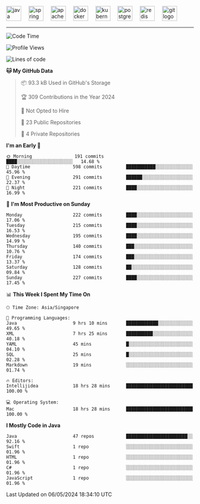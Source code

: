 <p align="left">
  <img src="https://cdn.jsdelivr.net/gh/devicons/devicon/icons/java/java-original.svg" height="40" alt="java logo"  />
  <img width="12" />
  <img src="https://cdn.jsdelivr.net/gh/devicons/devicon/icons/spring/spring-original.svg" height="40" alt="spring logo"  />
  <img width="12" />
  <img src="https://cdn.jsdelivr.net/gh/devicons/devicon/icons/apachekafka/apachekafka-original.svg" height="40" alt="apachekafka logo"  />
  <img width="12" />
  <img src="https://cdn.jsdelivr.net/gh/devicons/devicon/icons/docker/docker-original.svg" height="40" alt="docker logo"  />
  <img width="12" />
  <img src="https://cdn.jsdelivr.net/gh/devicons/devicon/icons/kubernetes/kubernetes-plain.svg" height="40" alt="kubernetes logo"  />
  <img width="12" />
  <img src="https://cdn.jsdelivr.net/gh/devicons/devicon/icons/postgresql/postgresql-original.svg" height="40" alt="postgresql logo"  />
  <img width="12" />
  <img src="https://cdn.jsdelivr.net/gh/devicons/devicon/icons/redis/redis-original.svg" height="40" alt="redis logo"  />
  <img width="12" />
  <img src="https://cdn.jsdelivr.net/gh/devicons/devicon/icons/git/git-original.svg" height="40" alt="git logo"  />
</p>


<!--<img src="https://media.giphy.com/media/LnQjpWaON8nhr21vNW/giphy.gif" width="60"> <em><b>I love connecting with different people</b> so if you want to say <b>hi, I'll be happy to meet you more!</b> 😊 </em> -->

---
<!--START_SECTION:waka-->
![Code Time](http://img.shields.io/badge/Code%20Time-1%2C969%20hrs%2058%20mins-blue)

![Profile Views](http://img.shields.io/badge/Profile%20Views-0-blue)

![Lines of code](https://img.shields.io/badge/From%20Hello%20World%20I%27ve%20Written-613.9%20thousand%20lines%20of%20code-blue)

**🐱 My GitHub Data** 

> 📦 93.3 kB Used in GitHub's Storage 
 > 
> 🏆 309 Contributions in the Year 2024
 > 
> 🚫 Not Opted to Hire
 > 
> 📜 23 Public Repositories 
 > 
> 🔑 4 Private Repositories 
 > 
**I'm an Early 🐤** 

```text
🌞 Morning                191 commits         ████░░░░░░░░░░░░░░░░░░░░░   14.68 % 
🌆 Daytime                598 commits         ███████████░░░░░░░░░░░░░░   45.96 % 
🌃 Evening                291 commits         ██████░░░░░░░░░░░░░░░░░░░   22.37 % 
🌙 Night                  221 commits         ████░░░░░░░░░░░░░░░░░░░░░   16.99 % 
```
📅 **I'm Most Productive on Sunday** 

```text
Monday                   222 commits         ████░░░░░░░░░░░░░░░░░░░░░   17.06 % 
Tuesday                  215 commits         ████░░░░░░░░░░░░░░░░░░░░░   16.53 % 
Wednesday                195 commits         ████░░░░░░░░░░░░░░░░░░░░░   14.99 % 
Thursday                 140 commits         ███░░░░░░░░░░░░░░░░░░░░░░   10.76 % 
Friday                   174 commits         ███░░░░░░░░░░░░░░░░░░░░░░   13.37 % 
Saturday                 128 commits         ██░░░░░░░░░░░░░░░░░░░░░░░   09.84 % 
Sunday                   227 commits         ████░░░░░░░░░░░░░░░░░░░░░   17.45 % 
```


📊 **This Week I Spent My Time On** 

```text
🕑︎ Time Zone: Asia/Singapore

💬 Programming Languages: 
Java                     9 hrs 10 mins       ████████████░░░░░░░░░░░░░   49.65 % 
XML                      7 hrs 25 mins       ██████████░░░░░░░░░░░░░░░   40.18 % 
YAML                     45 mins             █░░░░░░░░░░░░░░░░░░░░░░░░   04.10 % 
SQL                      25 mins             █░░░░░░░░░░░░░░░░░░░░░░░░   02.28 % 
Markdown                 19 mins             ░░░░░░░░░░░░░░░░░░░░░░░░░   01.74 % 

🔥 Editors: 
Intellijidea             18 hrs 28 mins      █████████████████████████   100.00 % 

💻 Operating System: 
Mac                      18 hrs 28 mins      █████████████████████████   100.00 % 
```

**I Mostly Code in Java** 

```text
Java                     47 repos            ███████████████████████░░   92.16 % 
Swift                    1 repo              ░░░░░░░░░░░░░░░░░░░░░░░░░   01.96 % 
HTML                     1 repo              ░░░░░░░░░░░░░░░░░░░░░░░░░   01.96 % 
C#                       1 repo              ░░░░░░░░░░░░░░░░░░░░░░░░░   01.96 % 
JavaScript               1 repo              ░░░░░░░░░░░░░░░░░░░░░░░░░   01.96 % 
```




 Last Updated on 06/05/2024 18:34:10 UTC
<!--END_SECTION:waka-->


<!--
**SimakovIgor/SimakovIgor** is a ✨ _special_ ✨ repository because its `README.md` (this file) appears on your GitHub profile.

Here are some ideas to get you started:

- 🔭 I’m currently working on ...
- 🌱 I’m currently learning ...
- 👯 I’m looking to collaborate on ...
- 🤔 I’m looking for help with ...
- 💬 Ask me about ...
- 📫 How to reach me: ...
- 😄 Pronouns: ...
- ⚡ Fun fact: ...
-->
